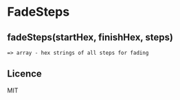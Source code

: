 # FadeSteps

## fadeSteps(startHex, finishHex, steps)

    => array - hex strings of all steps for fading

## Licence

MIT